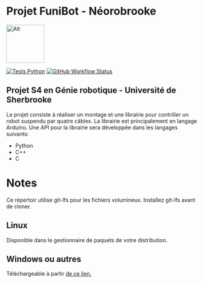 # Projet FuniBot - Néorobrooke
<img src="logo/NeoRobrooke.png" alt="Alt" width="100"/>

[![Tests Python](https://img.shields.io/github/workflow/status/Neorobrooke/neorobrooke-s4/Tests%20Python?label=Tests%20Python)](https://github.com/Neorobrooke/neorobrooke-s4/actions?query=workflow%3A%22Tests+Python%22) [![GitHub Workflow Status](https://img.shields.io/github/workflow/status/Neorobrooke/neorobrooke-s4/Tests%20C++?label=Tests%20C%2B%2B)](https://github.com/Neorobrooke/neorobrooke-s4/actions?query=workflow%3A%22Tests+C%2B%2B%22)


## Projet S4 en Génie robotique - Université de Sherbrooke

Le projet consiste à réaliser un montage et une librairie pour contrôler un robot suspendu par quatre câbles.
La librairie est principalement en langage Arduino.
Une API pour la librairie sera développée dans les langages suivants:
- Python
- C++
- C

# Notes
Ce répertoir utilise git-lfs pour les fichiers volumineux.
Installez git-lfs avant de cloner.
## Linux
Disponible dans le gestionnaire de paquets de votre distribution.
## Windows ou autres
Téléchargeable à partir [de ce lien.](https://git-lfs.github.com/)
